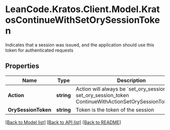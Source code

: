 # LeanCode.Kratos.Client.Model.KratosContinueWithSetOrySessionToken
Indicates that a session was issued, and the application should use this token for authenticated requests

## Properties

Name | Type | Description | Notes
------------ | ------------- | ------------- | -------------
**Action** | **string** | Action will always be &#x60;set_ory_session_token&#x60; set_ory_session_token ContinueWithActionSetOrySessionTokenString | 
**OrySessionToken** | **string** | Token is the token of the session | 

[[Back to Model list]](../../README.md#documentation-for-models) [[Back to API list]](../../README.md#documentation-for-api-endpoints) [[Back to README]](../../README.md)

